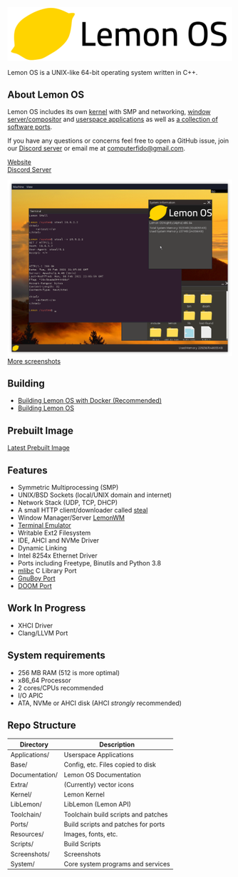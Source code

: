 ![banner](Extra/lemonlt.png)

Lemon OS is a UNIX-like 64-bit operating system written in C++.

## About Lemon OS
Lemon OS includes its own [kernel](Kernel) with SMP and networking, [window server/compositor](System/LemonWM) and [userspace applications](Applications) as well as [a collection of software ports](Ports).

If you have any questions or concerns feel free to open a GitHub issue, join our [Discord server](https://discord.gg/NAYp6AUYWM) or email me at computerfido@gmail.com.

[Website](https://lemonos.org) \
[Discord Server](https://discord.gg/NAYp6AUYWM)

![Lemon OS Screenshot](Screenshots/image5.png)\
[More screenshots](Screenshots)

## Building
- [Building Lemon OS with Docker (Recommended)](Documentation/Build/Building-Lemon-OS-with-Docker.md)
- [Building Lemon OS](Documentation/Build/Building-Lemon-OS.md)

## Prebuilt Image
[Latest Prebuilt Image](https://github.com/LemonOSProject/LemonOS/releases/latest)

## Features
- Symmetric Multiprocessing (SMP)
- UNIX/BSD Sockets (local/UNIX domain and internet)
- Network Stack (UDP, TCP, DHCP)
- A small HTTP client/downloader called [steal](Applications/steal)
- Window Manager/Server [LemonWM](Applications/LemonWM)
- [Terminal Emulator](Applications/Terminal)
- Writable Ext2 Filesystem
- IDE, AHCI and NVMe Driver
- Dynamic Linking
- Intel 8254x Ethernet Driver
- Ports including Freetype, Binutils and Python 3.8
- [mlibc](https://github.com/managarm/mlibc) C Library Port
- [GnuBoy Port](https://github.com/LemonOSProject/lemon-gnuboy)
- [DOOM Port](https://github.com/LemonOSProject/LemonDOOM)

## Work In Progress
- XHCI Driver
- Clang/LLVM Port

## System requirements
- 256 MB RAM (512 is more optimal)
- x86_64 Processor
- 2 cores/CPUs recommended
- I/O APIC
- ATA, NVMe or AHCI disk (AHCI *strongly* recommended)

## Repo Structure

| Directory     | Description                        |
| ------------- | ---------------------------------- |
| Applications/ | Userspace Applications             |
| Base/         | Config, etc. Files copied to disk  |
| Documentation/| Lemon OS Documentation             |
| Extra/        | (Currently) vector icons           |
| Kernel/       | Lemon Kernel                       |
| LibLemon/     | LibLemon (Lemon API)               |
| Toolchain/    | Toolchain build scripts and patches|
| Ports/        | Build scripts and patches for ports|
| Resources/    | Images, fonts, etc.                |
| Scripts/      | Build Scripts                      |
| Screenshots/  | Screenshots                        |
| System/       | Core system programs and services  |